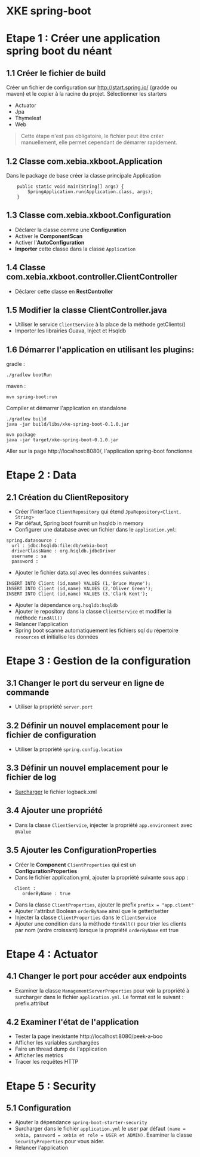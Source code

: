 XKE spring-boot
===================

# Etape 1 : Créer une application spring boot du néant

## 1.1 Créer le fichier de build

Créer un fichier de configuration sur http://start.spring.io/ (gradde ou maven) et le copier à la racine du projet.
Sélectionner les starters
- Actuator
- Jpa
- Thymeleaf
- Web

>Cette étape n'est pas obligatoire, le fichier peut être créer manuellement,
>elle permet cependant de démarrer rapidement.

## 1.2 Classe com.xebia.xkboot.Application

Dans le package de base créer la classe principale Application
```
    public static void main(String[] args) {
        SpringApplication.run(Application.class, args);
    }
```

## 1.3 Classe com.xebia.xkboot.Configuration

- Déclarer la classe comme une **Configuration**
- Activer le **ComponentScan**
- Activer l'**AutoConfiguration**
- **Importer** cette classe dans la classe ```Application```

## 1.4 Classe com.xebia.xkboot.controller.ClientController

- Déclarer cette classe en **RestController**


## 1.5 Modifier la classe ClientController.java

- Utiliser le service ```ClientService``` à la place de la méthode getClients()
- Importer les librairies Guava, Inject et Hsqldb

## 1.6 Démarrer l'application en utilisant les plugins:

gradle :
```
./gradlew bootRun
```
maven :
```
mvn spring-boot:run
```

Compiler et démarrer l'application en standalone
```
./gradlew build
java -jar build/libs/xke-spring-boot-0.1.0.jar
```

```
mvn package
java -jar target/xke-spring-boot-0.1.0.jar
```

Aller sur la page http://localhost:8080/, l'application spring-boot fonctionne


# Etape 2 : Data

## 2.1 Création du ClientRepository

- Créer l'interface ```ClientRepository``` qui étend ```JpaRepository<Client, String>```
- Par défaut, Spring boot fournit un hsqldb in memory
- Configurer une database avec un fichier dans le ```application.yml```:
```
spring.datasource :
  url : jdbc:hsqldb:file:db/xebia-boot
  driverClassName : org.hsqldb.jdbcDriver
  username : sa
  password :
```
- Ajouter le fichier data.sql avec les données suivantes :
```
INSERT INTO Client (id,name) VALUES (1,'Bruce Wayne');
INSERT INTO Client (id,name) VALUES (2,'Oliver Green');
INSERT INTO Client (id,name) VALUES (3,'Clark Kent');
```
- Ajouter la dépendance ```org.hsqldb:hsqldb```
- Ajouter le repository dans la classe ```ClientService``` et modifier la méthode ```findAll()```
- Relancer l'application
- Spring boot scanne automatiquement les fichiers sql du répertoire ```resources``` et initialise les données

# Etape 3 : Gestion de la configuration

## 3.1 Changer le port du serveur en ligne de commande

- Utiliser la propriété ```server.port```

## 3.2 Définir un nouvel emplacement pour le fichier de configuration

- Utiliser la propriété ```spring.config.location```

## 3.3 Définir un nouvel emplacement pour le fichier de log

- [Surcharger](http://docs.spring.io/spring-boot/docs/current-SNAPSHOT/reference/htmlsingle/#boot-features-custom-log-configuration) le fichier logback.xml

## 3.4 Ajouter une propriété

- Dans la classe ```ClientService```, injecter la propriété ```app.environment``` avec ```@Value```

## 3.5 Ajouter les ConfigurationProperties

- Créer le **Component** ```ClientProperties``` qui est un **ConfigurationProperties**
- Dans le fichier application.yml, ajouter la propriété suivante sous app :
 ```
    client :
       orderByName : true
 ```
- Dans la classe ```ClientProperties```, ajouter le prefix ```prefix = "app.client"```
- Ajouter l'attribut Boolean ```orderByName``` ainsi que le getter/setter
- Injecter la classe ```ClientProperties``` dans le ```ClientService```
- Ajouter une condition dans la méthode ```findAll()``` pour trier les clients par nom (ordre croissant) lorsque la propriété ```orderByName``` est true

# Etape 4 : Actuator

## 4.1 Changer le port pour accéder aux endpoints

- Examiner la classe ```ManagementServerProperties``` pour voir la propriété à surcharger dans le fichier ```application.yml```.
  Le format est le suivant : prefix.attribut

## 4.2 Examiner l'état de l'application

- Tester la page inexistante http://localhost:8080/peek-a-boo
- Afficher les variables surchargées
- Faire un thread dump de l'application
- Afficher les metrics
- Tracer les requêtes HTTP

# Etape 5 : Security

## 5.1 Configuration

- Ajouter la dépendance ```spring-boot-starter-security```
- Surcharger dans le fichier ```application.yml``` le user par défaut ```(name = xebia, password = xebia et role = USER et ADMIN)```. Examiner la classe ```SecurityProperties``` pour vous aider.
- Relancer l'application
